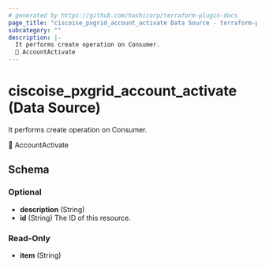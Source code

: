 ```yaml
---
# generated by https://github.com/hashicorp/terraform-plugin-docs
page_title: "ciscoise_pxgrid_account_activate Data Source - terraform-provider-ciscoise"
subcategory: ""
description: |-
  It performs create operation on Consumer.
  🚧 AccountActivate
---
```


# ciscoise_pxgrid_account_activate (Data Source)

It performs create operation on Consumer.

🚧 AccountActivate



<!-- schema generated by tfplugindocs -->
## Schema

### Optional

- **description** (String)
- **id** (String) The ID of this resource.

### Read-Only

- **item** (String)


